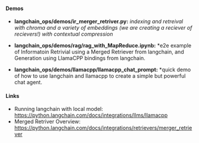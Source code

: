 #### Demos
- **langchain_ops/demos/ir_merger_retriver.py:** *indexing and retreival with chroma and a variety of embeddings (we are creating a reciever of recievers!) with contextual compression*

- **langchain_ops/demos/rag/rag_with_MapReduce.ipynb:** *e2e example of Informatoin Retrivial using a Merged Retriever from langchain, and Generation using LlamaCPP bindings from langchain. 

- **langchain_ops/demos/llamacpp/llamacpp_chat_prompt:** *quick demo of how to use langchain and llamacpp to create a simple but powerful chat agent.  


#### Links
- Running langchain with local model: https://python.langchain.com/docs/integrations/llms/llamacpp
- Merged Retriver Overview: https://python.langchain.com/docs/integrations/retrievers/merger_retriever



